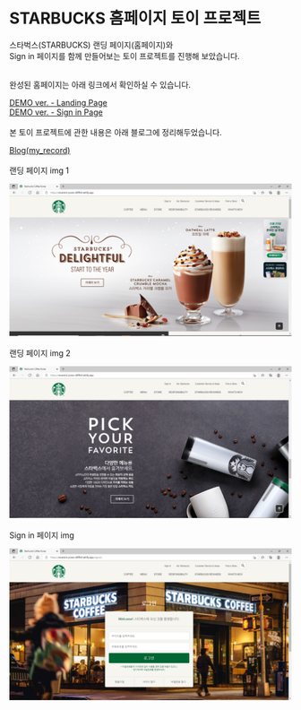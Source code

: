 # STARBUCKS 홈페이지 토이 프로젝트

스타벅스(STARBUCKS) 랜딩 페이지(홈페이지)와  
Sign in 페이지를 함께 만들어보는  토이 프로젝트를 진행해 보았습니다.
<br><br>

완성된 홈페이지는 아래 링크에서 확인하실 수 있습니다. 

[DEMO ver. - Landing Page](https://reverent-jones-d0ffbf.netlify.app/)  
[DEMO ver. - Sign in Page](https://reverent-jones-d0ffbf.netlify.app/signin/)
<br><br>
본 토이 프로젝트에 관한 내용은 아래 블로그에 정리해두었습니다.  

[Blog(my_record)](https://mylifework.tistory.com/36)  
<br>
랜딩 페이지 img 1

![landing page 1](./images/starbucks_landing_page1.png)
<br><br>
랜딩 페이지 img 2

![landing page 1](./images/starbucks_landing_page2.png)
<br><br>
Sign in 페이지 img

![sign in page](./images/starbucks_signin_page.png)